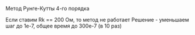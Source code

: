 Метод Рунге-Кутты 4-го порядка

Если ставим Rk == 200 Ом, то метод не работает
Решение - уменьшаем шаг до 1e-7, общее время до 300e-7 (в 10 раз)
